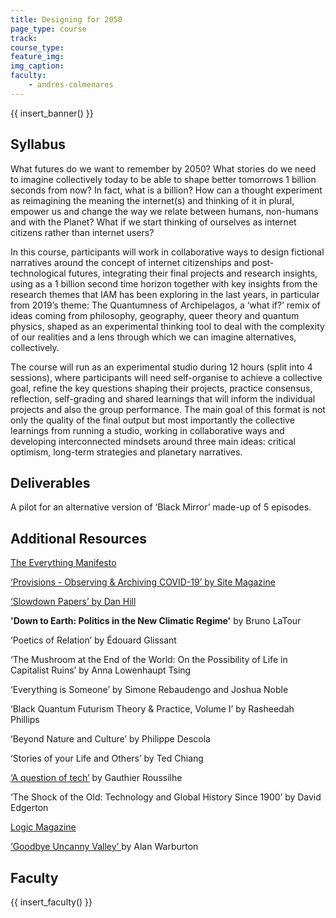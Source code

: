 ```yaml
---
title: Designing for 2050
page_type: course
track:
course_type:
feature_img: 
img_caption: 
faculty: 
    - andres-colmenares
---
```


{{ insert_banner() }}

## Syllabus

What futures do we want to remember by 2050? What stories do we need to imagine collectively today to be able to shape better tomorrows 1 billion seconds from now? In fact, what is a billion? How can a thought experiment as reimagining the meaning the internet(s) and thinking of it in plural, empower us and change the way we relate between humans, non-humans and with the Planet? What if we start thinking of ourselves as internet citizens rather than internet users?

In this course, participants will work in collaborative ways to design fictional narratives around the concept of internet citizenships and post-technological futures, integrating their final projects and research insights, using as a 1 billion second time horizon together with key insights from the research themes that IAM has been exploring in the last years, in particular from 2019’s theme: The Quantumness of Archipelagos, a ‘what if?’ remix of ideas coming from philosophy, geography, queer theory and quantum physics, shaped as an experimental thinking tool to deal with the complexity of our realities and a lens through which we can imagine alternatives, collectively.

The course will run as an experimental studio during 12 hours (split into 4 sessions), where participants will need self-organise to achieve a collective goal, refine the key questions shaping their projects, practice consensus, reflection, self-grading and shared learnings that will inform the individual projects and also the group performance. The main goal of this format is not only the quality of the final output but most importantly the collective learnings from running a studio, working in collaborative ways and developing interconnected mindsets around three main ideas: critical optimism, long-term strategies and planetary narratives.

## Deliverables

A pilot for an alternative version of ‘Black Mirror’ made-up of 5 episodes.

## Additional Resources

[The Everything Manifesto](https://www.iam-internet.com/everything)

[‘Provisions - Observing & Archiving COVID-19’ by Site Magazine](https://www.thesitemagazine.com/covid19provisions)

[‘Slowdown Papers’ by Dan Hill](https://medium.com/slowdown-papers)

**'Down to Earth: Politics in the New Climatic Regime'** by Bruno LaTour

‘Poetics of Relation’ by Édouard Glissant

‘The Mushroom at the End of the World: On the Possibility of Life in Capitalist Ruins’ by Anna Lowenhaupt Tsing

‘Everything is Someone’ by Simone Rebaudengo and Joshua Noble

‘Black Quantum Futurism Theory & Practice, Volume I’ by Rasheedah Phillips

‘Beyond Nature and Culture’ by Philippe Descola

‘Stories of your Life and Others’ by Ted Chiang

[‘A question of tech’](https://gauthierroussilhe.com/en/posts/une-erreur-de-tech)  by Gauthier Roussilhe

‘The Shock of the Old: Technology and Global History Since 1900’ by David Edgerton

[Logic Magazine](https://logicmag.io/)

[‘Goodbye Uncanny Valley’ ](https://alanwarburton.co.uk/goodbye-uncanny-valley)  by Alan Warburton

## Faculty

{{ insert_faculty() }}